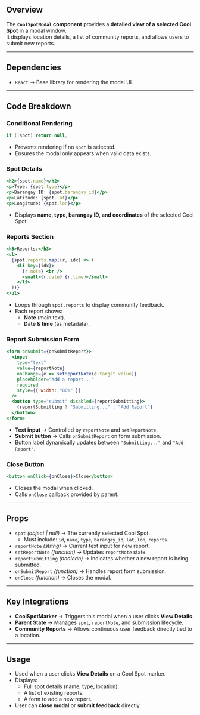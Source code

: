 ## **Overview**

The **`CoolSpotModal` component** provides a **detailed view of a selected Cool Spot** in a modal window.  
It displays location details, a list of community reports, and allows users to submit new reports.

---

## **Dependencies**

- `React` → Base library for rendering the modal UI.

---

## **Code Breakdown**

### Conditional Rendering

```jsx
if (!spot) return null;
```

- Prevents rendering if no `spot` is selected.
- Ensures the modal only appears when valid data exists.


### Spot Details

```jsx
<h2>{spot.name}</h2>
<p>Type: {spot.type}</p>
<p>Barangay ID: {spot.barangay_id}</p>
<p>Latitude: {spot.lat}</p>
<p>Longitude: {spot.lon}</p>
```

- Displays **name, type, barangay ID, and coordinates** of the selected Cool Spot.


### Reports Section

```jsx
<h3>Reports:</h3>
<ul>
  {spot.reports.map((r, idx) => (
    <li key={idx}>
      {r.note} <br />
      <small>{r.date} {r.time}</small>
    </li>
  ))}
</ul>
```

- Loops through `spot.reports` to display community feedback.
- Each report shows:
    - **Note** (main text).
    - **Date & time** (as metadata).


### Report Submission Form

```jsx
<form onSubmit={onSubmitReport}>
  <input
    type="text"
    value={reportNote}
    onChange={e => setReportNote(e.target.value)}
    placeholder="Add a report..."
    required
    style={{ width: "80%" }}
  />
  <button type="submit" disabled={reportSubmitting}>
    {reportSubmitting ? "Submitting..." : "Add Report"}
  </button>
</form>
```

- **Text input** → Controlled by `reportNote` and `setReportNote`.
- **Submit button** → Calls `onSubmitReport` on form submission.
- Button label dynamically updates between `"Submitting..."` and `"Add Report"`.

### Close Button

```jsx
<button onClick={onClose}>Close</button>
```

- Closes the modal when clicked.
- Calls `onClose` callback provided by parent.

---

## **Props**

- `spot` _(object | null)_ → The currently selected Cool Spot.
    - Must include: `id`, `name`, `type`, `barangay_id`, `lat`, `lon`, `reports`.
- `reportNote` _(string)_ → Current text input for new report.
- `setReportNote` _(function)_ → Updates `reportNote` state.
- `reportSubmitting` _(boolean)_ → Indicates whether a new report is being submitted.
- `onSubmitReport` _(function)_ → Handles report form submission.
- `onClose` _(function)_ → Closes the modal.

---

## **Key Integrations**

- **CoolSpotMarker** → Triggers this modal when a user clicks **View Details**.
- **Parent State** → Manages `spot`, `reportNote`, and submission lifecycle.
- **Community Reports** → Allows continuous user feedback directly tied to a location.

---

## **Usage**

- Used when a user clicks **View Details** on a Cool Spot marker.
- Displays:
    - Full spot details (name, type, location).
    - A list of existing reports.
    - A form to add a new report.
- User can **close modal** or **submit feedback** directly.
